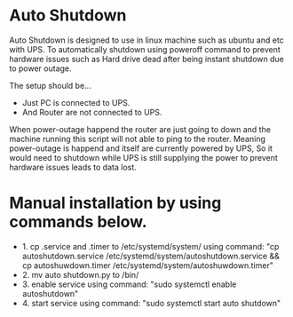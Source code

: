 <h1>Auto Shutdown</h1>
<p>
Auto Shutdown is designed to use in linux machine such as ubuntu and etc with UPS. To automatically shutdown using poweroff command to prevent hardware issues such as Hard drive dead after being instant shutdown due to power outage.
</p>
<p>
The setup should be...
</p>
<ul>
    <li>Just PC is connected to UPS.</li>
    <li>And Router are not connected to UPS.</li>
</ul>
<p>
When power-outage happend the router are just going to down and the machine running this script will not able to ping to the router. Meaning power-outage is happend and itself are currently powered by UPS, So it would need to shutdown while UPS is still supplying the power to prevent hardware issues leads to data lost.
</p>
<h1>Manual installation by using commands below.</h1>
<ul>
    <li>1. cp .service and .timer to /etc/systemd/system/ using command: 
    "cp autoshutdown.service /etc/systemd/system/autoshutdown.service && cp autoshuwdown.timer      /etc/systemd/system/autoshuwdown.timer"</li>
    <li>2. mv auto shutdown.py to /bin/</li>
    <li>3. enable service using command: "sudo systemctl enable autoshutdown"</li>
    <li>4. start service using command: "sudo systemctl start auto shutdown"</li>
</ul>